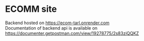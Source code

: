 # ECOMM site
Backend hosted on https://ecom-tarl.onrender.com
<br>
Documentation of backend api is available on https://documenter.getpostman.com/view/19278775/2s83ziQQKZ
